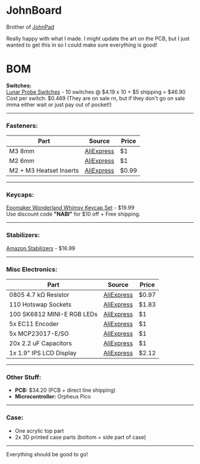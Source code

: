 # JohnBoard

Brother of [JohnPad](https://github.com/hackclub/hackpad/tree/main/hackpads/JohnPad) 

Really happy with what I made. I might update the art on the PCB, but I just wanted to get this in so I could make sure everything is good!

# BOM

**Switches:**  
[Lunar Probe Switches](https://milktooth.com/products/switches/lunar-probe?gQT=2) - 10 switches @ $4.19 x 10 + $5 shipping = $46.90  
Cost per switch: $0.469  (They are on sale rn, but if they don't go on sale imma either wait or just pay out of pocket!)

---

### **Fasteners:**

| Part | Source | Price |
| --- | --- | --- |
| M3 8mm | [AliExpress](https://www.aliexpress.us/item/3256802339245383.html) | $1 |
| M2 6mm | [AliExpress](https://www.aliexpress.us/item/3256802339245383.html) | $1 |
| M2 + M3 Heatset Inserts | [AliExpress](https://www.aliexpress.us/item/3256808121179248.html) | $0.99 |

---

### **Keycaps:**

[Epomaker Wonderland Whimsy Keycap Set](https://epomaker.com/products/epomaker-wonderland-whimsy-keycap-set) - $19.99  
Use discount code **"NABI"** for $10 off + Free shipping.

---

### **Stabilizers:**

[Amazon Stabilizers](https://a.co/d/c0ZE1H9) - $16.99

---

### **Misc Electronics:**

| Part | Source | Price |
| --- | --- | --- |
| 0805 4.7 kΩ Resistor | [AliExpress](https://www.aliexpress.us/item/3256804579227354.html?channel=twinner) | $0.97 |
| 110 Hotswap Sockets | [AliExpress](https://www.aliexpress.us/item/3256806866334888.html) | $1.83 |
| 100 SK6812 MINI-E RGB LEDs | [AliExpress](https://www.aliexpress.us/item/3256805007401420.html) | $1 |
| 5x EC11 Encoder | [AliExpress](https://www.aliexpress.us/item/3256804721655912.html) | $1 |
| 5x MCP23017-E/SO | [AliExpress](https://www.aliexpress.us/item/3256804879739346.html) | $1 |
| 20x 2.2 uF Capacitors| [AliExpress](https://www.aliexpress.us/item/3256802575315688.html) | $1 |
| 1x 1.9" IPS LCD Display| [AliExpress](https://www.aliexpress.us/item/3256807766408401.html) | $2.12 |
---

### **Other Stuff:**

- **PCB:** $34.20 (PCB + direct line shipping)  
- **Microcontroller:** Orpheus Pico  

---

### **Case:**

- One acrylic top part  
- 2x 3D printed case parts (bottom + side part of case)  

---

Everything should be good to go!
